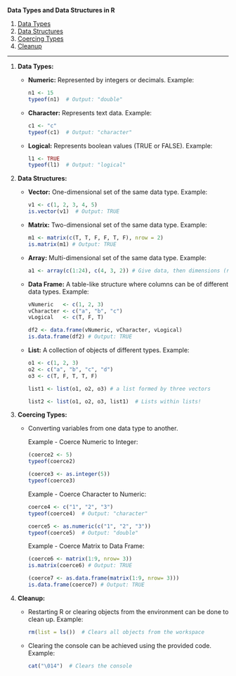 **Data Types and Data Structures in R**

1. [Data Types](#data-types)
2. [Data Structures](#data-structures)
3. [Coercing Types](#coercing-types)
4. [Cleanup](#cleanup)

---

1. **Data Types:** <a name="data-types"></a>
   - **Numeric:** Represented by integers or decimals. Example:
     ```R
     n1 <- 15
     typeof(n1)  # Output: "double"
     ```
   - **Character:** Represents text data. Example:
     ```R
     c1 <- "c"
     typeof(c1)  # Output: "character"
     ```
   - **Logical:** Represents boolean values (TRUE or FALSE). Example:
     ```R
     l1 <- TRUE
     typeof(l1)  # Output: "logical"
     ```

2. **Data Structures:** <a name="data-structures"></a>
   - **Vector:** One-dimensional set of the same data type. Example:
     ```R
     v1 <- c(1, 2, 3, 4, 5)
     is.vector(v1)  # Output: TRUE
     ```
   - **Matrix:** Two-dimensional set of the same data type. Example:
     ```R
     m1 <- matrix(c(T, T, F, F, T, F), nrow = 2)
     is.matrix(m1) # Output: TRUE

     ```
   - **Array:** Multi-dimensional set of the same data type. Example:
     ```R
     a1 <- array(c(1:24), c(4, 3, 2)) # Give data, then dimensions (rows, columns, tables)

     ```
   - **Data Frame:** A table-like structure where columns can be of different data types. Example:
     ```R
     vNumeric   <- c(1, 2, 3)
     vCharacter <- c("a", "b", "c")
     vLogical   <- c(T, F, T)

     df2 <- data.frame(vNumeric, vCharacter, vLogical)
     is.data.frame(df2) # Output: TRUE
     ```
   - **List:** A collection of objects of different types. Example:
     ```R
     o1 <- c(1, 2, 3)
     o2 <- c("a", "b", "c", "d")
     o3 <- c(T, F, T, T, F)

     list1 <- list(o1, o2, o3) # a list formed by three vectors

     list2 <- list(o1, o2, o3, list1)  # Lists within lists!
     ```

3. **Coercing Types:** <a name="coercing-types"></a>
   - Converting variables from one data type to another.

      Example - Coerce Numeric to Integer:
        ```R
        (coerce2 <- 5)
        typeof(coerce2)

        (coerce3 <- as.integer(5))
        typeof(coerce3)
        ``` 
      Example - Coerce Character to Numeric:
        ```R
        coerce4 <- c("1", "2", "3")
        typeof(coerce4)  # Output: "character"

        coerce5 <- as.numeric(c("1", "2", "3"))
        typeof(coerce5)  # Output: "double"
        ```
      Example - Coerce Matrix to Data Frame:
        ```R 
        (coerce6 <- matrix(1:9, nrow= 3))
        is.matrix(coerce6) # Output: TRUE
        
        (coerce7 <- as.data.frame(matrix(1:9, nrow= 3)))
        is.data.frame(coerce7) # Output: TRUE
        ```
4. **Cleanup:** <a name="cleanup"></a>
   - Restarting R or clearing objects from the environment can be done to clean up. Example:
     ```R
     rm(list = ls())  # Clears all objects from the workspace
     ```
   - Clearing the console can be achieved using the provided code. Example:
     ```R
     cat("\014")  # Clears the console
     ```
